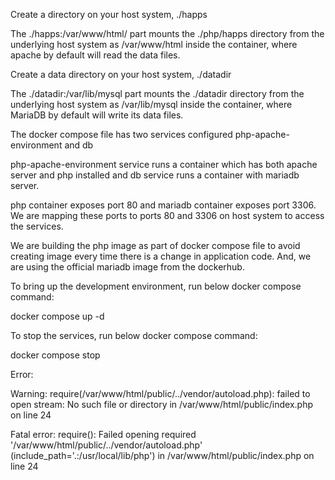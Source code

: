 Create a directory on your host system, ./happs

The ./happs:/var/www/html/ part mounts the ./php/happs directory from the underlying host system as /var/www/html inside the container, where apache by default will read the data files.

Create a data directory on your host system, ./datadir

The ./datadir:/var/lib/mysql part mounts the ./datadir directory from the underlying host system as /var/lib/mysql inside the container, where MariaDB by default will write its data files.


The docker compose file has two services configured php-apache-environment and db

php-apache-environment service runs a container which has both apache server and php installed and db service runs a container with mariadb server.

php container exposes port 80 and mariadb container exposes port 3306. We are mapping these ports to ports 80 and 3306 on host system to access the services.

We are building the php image as part of docker compose file to avoid creating image every time there is a change in application code. And, we are using the official mariadb image from the dockerhub.

To bring up the development environment, run below docker compose command:

docker compose up -d

To stop the services, run below docker compose command:

docker compose stop <service name>



Error:

Warning: require(/var/www/html/public/../vendor/autoload.php): failed to open stream: No such file or directory in /var/www/html/public/index.php on line 24

Fatal error: require(): Failed opening required '/var/www/html/public/../vendor/autoload.php' (include_path='.:/usr/local/lib/php') in /var/www/html/public/index.php on line 24